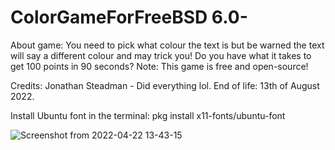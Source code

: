 # ColorGameForFreeBSD 6.0-
About game: You need to pick what colour the text is but be warned the text will say a different colour and may trick you! Do you have what it takes to get 100 points in 90 seconds? Note: This game is free and open-source!

Credits: Jonathan Steadman - Did everything lol. End of life: 13th of August 2022. 

Install Ubuntu font in the terminal: pkg install x11-fonts/ubuntu-font

![Screenshot from 2022-04-22 13-43-15](https://user-images.githubusercontent.com/52569279/164716744-0fc6c0ef-af70-493b-8392-29aa4d9a639b.png)

